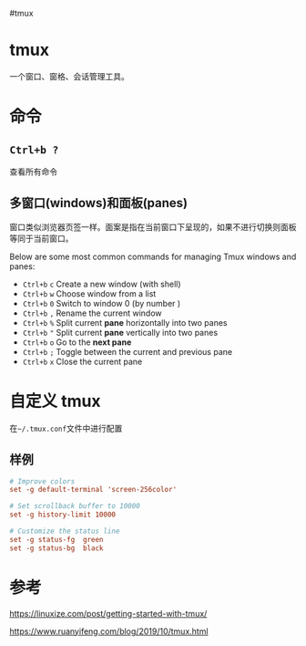#tmux
# tmux
一个窗口、窗格、会话管理工具。





# 命令

## `Ctrl+b ?`
查看所有命令

## 多窗口(windows)和面板(panes)

窗口类似浏览器页签一样。面案是指在当前窗口下呈现的，如果不进行切换则面板等同于当前窗口。

Below are some most common commands for managing Tmux windows and panes:

-   `Ctrl+b` `c` Create a new window (with shell) 
-   `Ctrl+b` `w` Choose window from a list 
-   `Ctrl+b` `0` Switch to window 0 (by number )
-   `Ctrl+b` `,` Rename the current window
-   `Ctrl+b` `%` Split current **pane** horizontally into two panes
-   `Ctrl+b` `"` Split current **pane** vertically into two panes
-   `Ctrl+b` `o` Go to the **next pane**
-   `Ctrl+b` `;` Toggle between the current and previous pane
-   `Ctrl+b` `x` Close the current pane
 

# 自定义 tmux
在`~/.tmux.conf`文件中进行配置


## 样例
```~/.tmux.conf
# Improve colors
set -g default-terminal 'screen-256color'

# Set scrollback buffer to 10000
set -g history-limit 10000

# Customize the status line
set -g status-fg  green
set -g status-bg  black

```


# 参考

https://linuxize.com/post/getting-started-with-tmux/

https://www.ruanyifeng.com/blog/2019/10/tmux.html